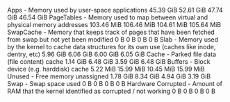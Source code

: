 Apps - Memory used by user-space applications
45.39 GiB	52.61 GiB	47.74 GiB	46.54 GiB
PageTables - Memory used to map between virtual and physical memory addresses
103.46 MiB	106.46 MiB	104.61 MiB	105.64 MiB
SwapCache - Memory that keeps track of pages that have been fetched from swap but not yet been modified
0 B	0 B	0 B	0 B
Slab - Memory used by the kernel to cache data structures for its own use (caches like inode, dentry, etc)
5.96 GiB	6.06 GiB	6.00 GiB	6.05 GiB
Cache - Parked file data (file content) cache
1.14 GiB	6.48 GiB	3.59 GiB	6.48 GiB
Buffers - Block device (e.g. harddisk) cache
5.22 MiB	15.99 MiB	10.45 MiB	15.99 MiB
Unused - Free memory unassigned
1.78 GiB	8.34 GiB	4.94 GiB	3.19 GiB
Swap - Swap space used
0 B	0 B	0 B	0 B
Hardware Corrupted - Amount of RAM that the kernel identified as corrupted / not working
0 B	0 B	0 B	0 B

